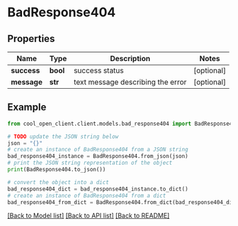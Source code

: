 # BadResponse404


## Properties

Name | Type | Description | Notes
------------ | ------------- | ------------- | -------------
**success** | **bool** | success status | [optional] 
**message** | **str** | text message describing the error | [optional] 

## Example

```python
from cool_open_client.client.models.bad_response404 import BadResponse404

# TODO update the JSON string below
json = "{}"
# create an instance of BadResponse404 from a JSON string
bad_response404_instance = BadResponse404.from_json(json)
# print the JSON string representation of the object
print(BadResponse404.to_json())

# convert the object into a dict
bad_response404_dict = bad_response404_instance.to_dict()
# create an instance of BadResponse404 from a dict
bad_response404_from_dict = BadResponse404.from_dict(bad_response404_dict)
```
[[Back to Model list]](../README.md#documentation-for-models) [[Back to API list]](../README.md#documentation-for-api-endpoints) [[Back to README]](../README.md)


